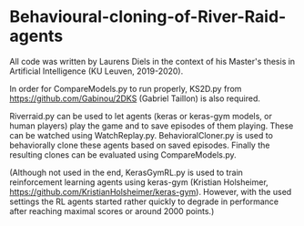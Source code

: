 # Behavioural-cloning-of-River-Raid-agents

All code was written by Laurens Diels in the context of his Master's thesis in Artificial Intelligence (KU Leuven, 2019-2020).

In order for CompareModels.py to run properly, KS2D.py from https://github.com/Gabinou/2DKS (Gabriel Taillon) is also required.


Riverraid.py can be used to let agents (keras or keras-gym models, or human players) play the game and to save episodes of them playing. These can be watched using WatchReplay.py. BehavioralCloner.py is used to behaviorally clone these agents based on saved episodes. Finally the resulting clones can be evaluated using CompareModels.py.

(Although not used in the end, KerasGymRL.py is used to train reinforcement learning agents using keras-gym (Kristian Holsheimer, https://github.com/KristianHolsheimer/keras-gym). However, with the used settings the RL agents started rather quickly to degrade in performance after reaching maximal scores or around 2000 points.)
